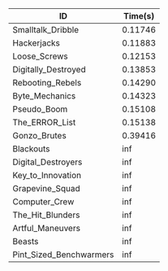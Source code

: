 |ID|Time(s)|
|-|-|
|Smalltalk_Dribble|0.11746|
|Hackerjacks|0.11883|
|Loose_Screws|0.12153|
|Digitally_Destroyed|0.13853|
|Rebooting_Rebels|0.14290|
|Byte_Mechanics|0.14323|
|Pseudo_Boom|0.15108|
|The_ERROR_List|0.15138|
|Gonzo_Brutes|0.39416|
|Blackouts|inf|
|Digital_Destroyers|inf|
|Key_to_Innovation|inf|
|Grapevine_Squad|inf|
|Computer_Crew|inf|
|The_Hit_Blunders|inf|
|Artful_Maneuvers|inf|
|Beasts|inf|
|Pint_Sized_Benchwarmers|inf|

